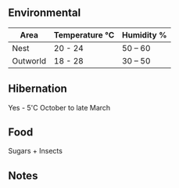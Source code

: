 ## Environmental

| Area      | Temperature °C | Humidity % |
| ----------| ------- | --- |
| Nest  | 20 - 24 | 50 – 60 |
| Outworld  | 18 - 28 | 30 – 50 |

## Hibernation

Yes - 5'C October to late March

## Food

Sugars + Insects


## Notes
